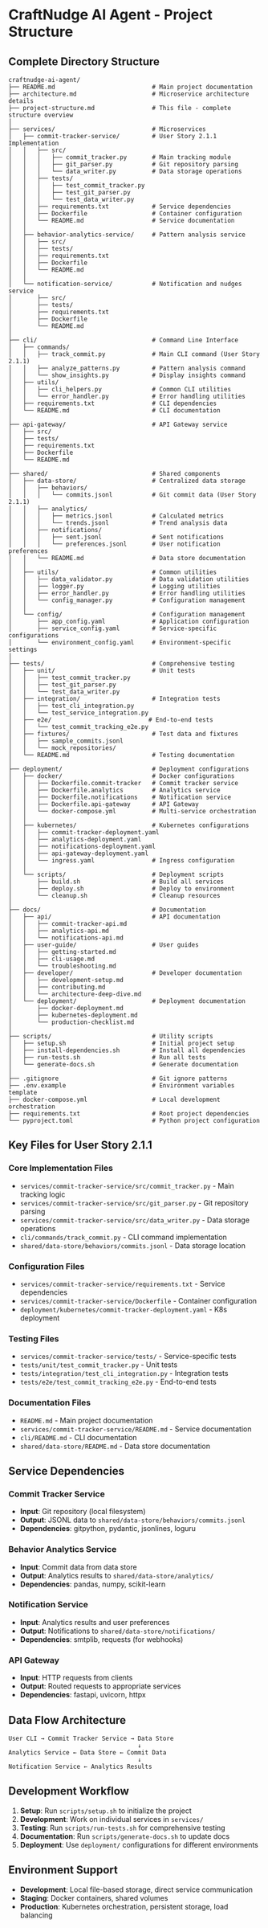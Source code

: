 # CraftNudge AI Agent - Project Structure

## Complete Directory Structure

```
craftnudge-ai-agent/
├── README.md                           # Main project documentation
├── architecture.md                     # Microservice architecture details
├── project-structure.md                # This file - complete structure overview
│
├── services/                           # Microservices
│   ├── commit-tracker-service/         # User Story 2.1.1 Implementation
│   │   ├── src/
│   │   │   ├── commit_tracker.py       # Main tracking module
│   │   │   ├── git_parser.py           # Git repository parsing
│   │   │   └── data_writer.py          # Data storage operations
│   │   ├── tests/
│   │   │   ├── test_commit_tracker.py
│   │   │   ├── test_git_parser.py
│   │   │   └── test_data_writer.py
│   │   ├── requirements.txt            # Service dependencies
│   │   ├── Dockerfile                  # Container configuration
│   │   └── README.md                   # Service documentation
│   │
│   ├── behavior-analytics-service/     # Pattern analysis service
│   │   ├── src/
│   │   ├── tests/
│   │   ├── requirements.txt
│   │   ├── Dockerfile
│   │   └── README.md
│   │
│   └── notification-service/           # Notification and nudges service
│       ├── src/
│       ├── tests/
│       ├── requirements.txt
│       ├── Dockerfile
│       └── README.md
│
├── cli/                                # Command Line Interface
│   ├── commands/
│   │   ├── track_commit.py             # Main CLI command (User Story 2.1.1)
│   │   ├── analyze_patterns.py         # Pattern analysis command
│   │   └── show_insights.py            # Display insights command
│   ├── utils/
│   │   ├── cli_helpers.py              # Common CLI utilities
│   │   └── error_handler.py            # Error handling utilities
│   ├── requirements.txt                # CLI dependencies
│   └── README.md                       # CLI documentation
│
├── api-gateway/                        # API Gateway service
│   ├── src/
│   ├── tests/
│   ├── requirements.txt
│   ├── Dockerfile
│   └── README.md
│
├── shared/                             # Shared components
│   ├── data-store/                     # Centralized data storage
│   │   ├── behaviors/
│   │   │   └── commits.jsonl           # Git commit data (User Story 2.1.1)
│   │   ├── analytics/
│   │   │   ├── metrics.jsonl           # Calculated metrics
│   │   │   └── trends.jsonl            # Trend analysis data
│   │   ├── notifications/
│   │   │   ├── sent.jsonl              # Sent notifications
│   │   │   └── preferences.jsonl       # User notification preferences
│   │   └── README.md                   # Data store documentation
│   │
│   ├── utils/                          # Common utilities
│   │   ├── data_validator.py           # Data validation utilities
│   │   ├── logger.py                   # Logging utilities
│   │   ├── error_handler.py            # Error handling utilities
│   │   └── config_manager.py           # Configuration management
│   │
│   └── config/                         # Configuration management
│       ├── app_config.yaml             # Application configuration
│       ├── service_config.yaml         # Service-specific configurations
│       └── environment_config.yaml     # Environment-specific settings
│
├── tests/                              # Comprehensive testing
│   ├── unit/                           # Unit tests
│   │   ├── test_commit_tracker.py
│   │   ├── test_git_parser.py
│   │   └── test_data_writer.py
│   ├── integration/                    # Integration tests
│   │   ├── test_cli_integration.py
│   │   └── test_service_integration.py
│   ├── e2e/                           # End-to-end tests
│   │   └── test_commit_tracking_e2e.py
│   ├── fixtures/                       # Test data and fixtures
│   │   ├── sample_commits.jsonl
│   │   └── mock_repositories/
│   └── README.md                       # Testing documentation
│
├── deployment/                         # Deployment configurations
│   ├── docker/                         # Docker configurations
│   │   ├── Dockerfile.commit-tracker   # Commit tracker service
│   │   ├── Dockerfile.analytics        # Analytics service
│   │   ├── Dockerfile.notifications    # Notification service
│   │   ├── Dockerfile.api-gateway      # API Gateway
│   │   └── docker-compose.yml          # Multi-service orchestration
│   │
│   ├── kubernetes/                     # Kubernetes configurations
│   │   ├── commit-tracker-deployment.yaml
│   │   ├── analytics-deployment.yaml
│   │   ├── notifications-deployment.yaml
│   │   ├── api-gateway-deployment.yaml
│   │   └── ingress.yaml                # Ingress configuration
│   │
│   └── scripts/                        # Deployment scripts
│       ├── build.sh                    # Build all services
│       ├── deploy.sh                   # Deploy to environment
│       └── cleanup.sh                  # Cleanup resources
│
├── docs/                               # Documentation
│   ├── api/                            # API documentation
│   │   ├── commit-tracker-api.md
│   │   ├── analytics-api.md
│   │   └── notifications-api.md
│   ├── user-guide/                     # User guides
│   │   ├── getting-started.md
│   │   ├── cli-usage.md
│   │   └── troubleshooting.md
│   ├── developer/                      # Developer documentation
│   │   ├── development-setup.md
│   │   ├── contributing.md
│   │   └── architecture-deep-dive.md
│   └── deployment/                     # Deployment documentation
│       ├── docker-deployment.md
│       ├── kubernetes-deployment.md
│       └── production-checklist.md
│
├── scripts/                            # Utility scripts
│   ├── setup.sh                        # Initial project setup
│   ├── install-dependencies.sh         # Install all dependencies
│   ├── run-tests.sh                    # Run all tests
│   └── generate-docs.sh                # Generate documentation
│
├── .gitignore                          # Git ignore patterns
├── .env.example                        # Environment variables template
├── docker-compose.yml                  # Local development orchestration
├── requirements.txt                    # Root project dependencies
└── pyproject.toml                      # Python project configuration
```

## Key Files for User Story 2.1.1

### Core Implementation Files
- `services/commit-tracker-service/src/commit_tracker.py` - Main tracking logic
- `services/commit-tracker-service/src/git_parser.py` - Git repository parsing
- `services/commit-tracker-service/src/data_writer.py` - Data storage operations
- `cli/commands/track_commit.py` - CLI command implementation
- `shared/data-store/behaviors/commits.jsonl` - Data storage location

### Configuration Files
- `services/commit-tracker-service/requirements.txt` - Service dependencies
- `services/commit-tracker-service/Dockerfile` - Container configuration
- `deployment/kubernetes/commit-tracker-deployment.yaml` - K8s deployment

### Testing Files
- `services/commit-tracker-service/tests/` - Service-specific tests
- `tests/unit/test_commit_tracker.py` - Unit tests
- `tests/integration/test_cli_integration.py` - Integration tests
- `tests/e2e/test_commit_tracking_e2e.py` - End-to-end tests

### Documentation Files
- `README.md` - Main project documentation
- `services/commit-tracker-service/README.md` - Service documentation
- `cli/README.md` - CLI documentation
- `shared/data-store/README.md` - Data store documentation

## Service Dependencies

### Commit Tracker Service
- **Input**: Git repository (local filesystem)
- **Output**: JSONL data to `shared/data-store/behaviors/commits.jsonl`
- **Dependencies**: gitpython, pydantic, jsonlines, loguru

### Behavior Analytics Service
- **Input**: Commit data from data store
- **Output**: Analytics results to `shared/data-store/analytics/`
- **Dependencies**: pandas, numpy, scikit-learn

### Notification Service
- **Input**: Analytics results and user preferences
- **Output**: Notifications to `shared/data-store/notifications/`
- **Dependencies**: smtplib, requests (for webhooks)

### API Gateway
- **Input**: HTTP requests from clients
- **Output**: Routed requests to appropriate services
- **Dependencies**: fastapi, uvicorn, httpx

## Data Flow Architecture

```
User CLI → Commit Tracker Service → Data Store
                                    ↓
Analytics Service ← Data Store ← Commit Data
                                    ↓
Notification Service ← Analytics Results
```

## Development Workflow

1. **Setup**: Run `scripts/setup.sh` to initialize the project
2. **Development**: Work on individual services in `services/`
3. **Testing**: Run `scripts/run-tests.sh` for comprehensive testing
4. **Documentation**: Run `scripts/generate-docs.sh` to update docs
5. **Deployment**: Use `deployment/` configurations for different environments

## Environment Support

- **Development**: Local file-based storage, direct service communication
- **Staging**: Docker containers, shared volumes
- **Production**: Kubernetes orchestration, persistent storage, load balancing
